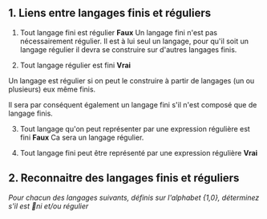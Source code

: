 ## 1. Liens entre langages finis et réguliers
1. Tout langage fini est régulier
**Faux**
Un langage fini n'est pas nécessairement régulier. Il est à lui seul un langage, pour qu'il soit un langage régulier il devra se construire sur d'autres langages finis.

2. Tout langage régulier est fini
**Vrai**

Un langage est régulier si on peut le construire à partir de langages (un ou plusieurs) eux même finis. 

Il sera par conséquent également un langage fini s'il n'est composé que de langage finis.

3. Tout langage qu'on peut représenter par une expression régulière est fini
**Faux**
Ca sera un langage régulier.

4. Tout langage fini peut être représenté par une expression régulière
**Vrai**

## 2. Reconnaitre des langages finis et réguliers

*Pour chacun des langages suivants, définis sur l'alphabet {1,0}, déterminez s'il est ni et/ou
régulier*
